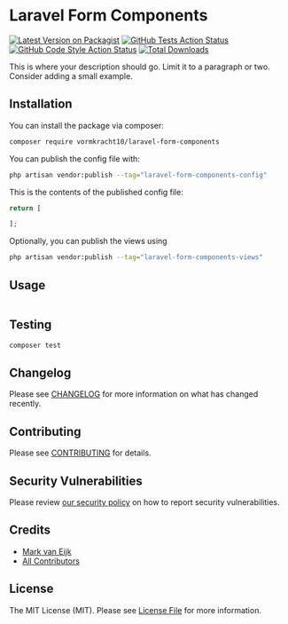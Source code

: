 # Laravel Form Components

[![Latest Version on Packagist](https://img.shields.io/packagist/v/vormkracht10/laravel-form-components.svg?style=flat-square)](https://packagist.org/packages/vormkracht10/laravel-form-components)
[![GitHub Tests Action Status](https://img.shields.io/github/workflow/status/vormkracht10/laravel-form-components/run-tests?label=tests)](https://github.com/vormkracht10/laravel-form-components/actions?query=workflow%3Arun-tests+branch%3Amain)
[![GitHub Code Style Action Status](https://img.shields.io/github/workflow/status/vormkracht10/laravel-form-components/Fix%20PHP%20code%20style%20issues?label=code%20style)](https://github.com/vormkracht10/laravel-form-components/actions?query=workflow%3A"Fix+PHP+code+style+issues"+branch%3Amain)
[![Total Downloads](https://img.shields.io/packagist/dt/vormkracht10/laravel-form-components.svg?style=flat-square)](https://packagist.org/packages/vormkracht10/laravel-form-components)

This is where your description should go. Limit it to a paragraph or two. Consider adding a small example.

## Installation

You can install the package via composer:

```bash
composer require vormkracht10/laravel-form-components
```

You can publish the config file with:

```bash
php artisan vendor:publish --tag="laravel-form-components-config"
```

This is the contents of the published config file:

```php
return [

];
```

Optionally, you can publish the views using

```bash
php artisan vendor:publish --tag="laravel-form-components-views"
```

## Usage

```php

```

## Testing

```bash
composer test
```

## Changelog

Please see [CHANGELOG](CHANGELOG.md) for more information on what has changed recently.

## Contributing

Please see [CONTRIBUTING](https://github.com/markvaneijk/.github/blob/main/CONTRIBUTING.md) for details.

## Security Vulnerabilities

Please review [our security policy](../../security/policy) on how to report security vulnerabilities.

## Credits

- [Mark van Eijk](https://github.com/markvaneijk)
- [All Contributors](../../contributors)

## License

The MIT License (MIT). Please see [License File](LICENSE.md) for more information.
